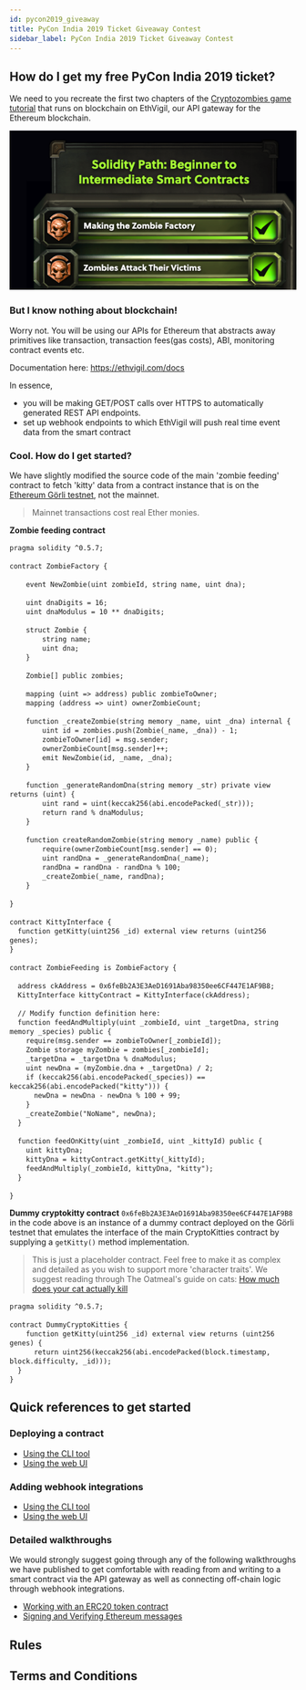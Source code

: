 ```yaml
---
id: pycon2019_giveaway
title: PyCon India 2019 Ticket Giveaway Contest
sidebar_label: PyCon India 2019 Ticket Giveaway Contest
---
```

## How do I get my free PyCon India 2019 ticket?

We need to you recreate the first two chapters of the [Cryptozombies game tutorial](https://cryptozombies.io/) that runs on blockchain on EthVigil, our API gateway for the Ethereum blockchain.

![](assets/pycon2019-giveaway/cryptozombies-level2.png)

### But I know nothing about blockchain!
Worry not. You will be using our APIs for Ethereum that abstracts away primitives like transaction, transaction fees(gas costs), ABI, monitoring contract events etc.

Documentation here: https://ethvigil.com/docs

In essence, 
* you will be making GET/POST calls over HTTPS to automatically generated REST API endpoints.
* set up webhook endpoints to which EthVigil will push real time event data from the smart contract

### Cool. How do I get started?

We have slightly modified the source code of the main 'zombie feeding' contract to fetch 'kitty' data from a contract instance that is on the [Ethereum Görli testnet](https://github.com/goerli), not the mainnet. 

> Mainnet transactions cost real Ether monies.

**Zombie feeding contract** 
```
pragma solidity ^0.5.7;

contract ZombieFactory {

    event NewZombie(uint zombieId, string name, uint dna);

    uint dnaDigits = 16;
    uint dnaModulus = 10 ** dnaDigits;

    struct Zombie {
        string name;
        uint dna;
    }

    Zombie[] public zombies;

    mapping (uint => address) public zombieToOwner;
    mapping (address => uint) ownerZombieCount;

    function _createZombie(string memory _name, uint _dna) internal {
        uint id = zombies.push(Zombie(_name, _dna)) - 1;
        zombieToOwner[id] = msg.sender;
        ownerZombieCount[msg.sender]++;
        emit NewZombie(id, _name, _dna);
    }

    function _generateRandomDna(string memory _str) private view returns (uint) {
        uint rand = uint(keccak256(abi.encodePacked(_str)));
        return rand % dnaModulus;
    }

    function createRandomZombie(string memory _name) public {
        require(ownerZombieCount[msg.sender] == 0);
        uint randDna = _generateRandomDna(_name);
        randDna = randDna - randDna % 100;
        _createZombie(_name, randDna);
    }
    
}

contract KittyInterface {
  function getKitty(uint256 _id) external view returns (uint256 genes);
}

contract ZombieFeeding is ZombieFactory {

  address ckAddress = 0x6feBb2A3E3AeD1691Aba98350ee6CF447E1AF9B8;
  KittyInterface kittyContract = KittyInterface(ckAddress);

  // Modify function definition here:
  function feedAndMultiply(uint _zombieId, uint _targetDna, string memory _species) public {
    require(msg.sender == zombieToOwner[_zombieId]);
    Zombie storage myZombie = zombies[_zombieId];
    _targetDna = _targetDna % dnaModulus;
    uint newDna = (myZombie.dna + _targetDna) / 2;
    if (keccak256(abi.encodePacked(_species)) == keccak256(abi.encodePacked("kitty"))) {
      newDna = newDna - newDna % 100 + 99;
    }
    _createZombie("NoName", newDna);
  }

  function feedOnKitty(uint _zombieId, uint _kittyId) public {
    uint kittyDna;
    kittyDna = kittyContract.getKitty(_kittyId);
    feedAndMultiply(_zombieId, kittyDna, "kitty");
  }

}
``` 


**Dummy cryptokitty contract**
`0x6feBb2A3E3AeD1691Aba98350ee6CF447E1AF9B8` in the code above is an instance of a dummy contract deployed on the Görli testnet that emulates the interface of the main CryptoKitties contract by supplying a `getKitty()` method implementation. 

> This is just a placeholder contract. Feel free to make it as complex and detailed as you wish to support more 'character traits'. We suggest reading through The Oatmeal's guide on cats: [How much does your cat actually kill](https://theoatmeal.com/comics/cats_actually_kill) 

``` 
pragma solidity ^0.5.7;

contract DummyCryptoKitties {
    function getKitty(uint256 _id) external view returns (uint256 genes) {
      return uint256(keccak256(abi.encodePacked(block.timestamp, block.difficulty, _id)));
  }
}
```

## Quick references to get started

### Deploying a contract
* [Using the CLI tool](cli_gettingstarted.md#deploy-a-solidity-smart-contract)
* [Using the web UI](web_gettingstarted.md#deploy-a-solidity-smart-contract)

### Adding webhook integrations

* [Using the CLI tool](cli_gettingstarted.md#webhooks)
* [Using the web UI](web_gettingstarted.md#webhooks)


### Detailed walkthroughs
We would strongly suggest going through any of the following walkthroughs we have published to get comfortable with reading from and writing to a smart contract via the API gateway as well as connecting off-chain logic through webhook integrations.

* [Working with an ERC20 token contract](erc20_example.md)
* [Signing and Verifying Ethereum messages](eth_sign.md)

 
## Rules

## Terms and Conditions
